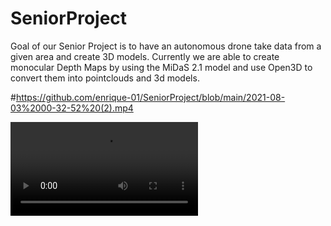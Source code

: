 # SeniorProject
Goal of our Senior Project is to have an autonomous drone take data from a given area and create 3D models. 
Currently we are able to create monocular Depth Maps by using the MiDaS 2.1 model and use Open3D to convert them into pointclouds and 3d models.






#https://github.com/enrique-01/SeniorProject/blob/main/2021-08-03%2000-32-52%20(2).mp4


![Video Demo](https://github.com/enrique-01/SeniorProject/blob/main/2021-08-03%2000-32-52%20(2).mp4)
